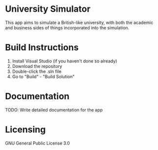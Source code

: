 # University Simulator
This app aims to simulate a British-like university, with both the academic and business sides of things incorporated into the simulation.

# Build Instructions
1. Install Visual Studio (if you haven't done so already)
2. Download the repository
3. Double-click the .sln file
4. Go to "Build" - "Build Solution"

# Documentation
TODO: Write detailed documentation for the app

# Licensing
GNU General Public License 3.0
